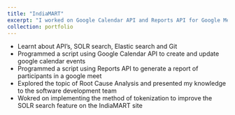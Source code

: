 ```yaml
---
title: "IndiaMART"
excerpt: "I worked on Google Calendar API and Reports API for Google Meet, SOLR search, Elastic search<br/><img src='/images/500x300.png'>"
collection: portfolio
---
```


* Learnt about API’s, SOLR search, Elastic search and Git
* Programmed a script using Google Calendar API to create and update google calendar events
* Programmed a script using Reports API to generate a report of participants in a google meet
* Explored the topic of Root Cause Analysis and presented my knowledge to the software development team
* Wokred on implementing the method of tokenization to improve the SOLR search feature on the IndiaMART site
